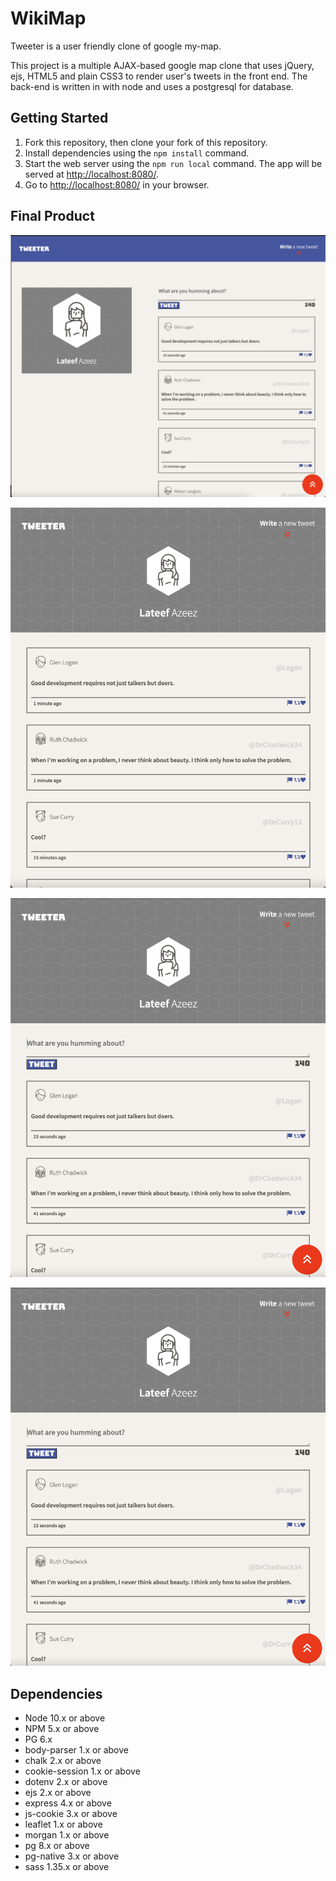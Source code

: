 # WikiMap

Tweeter is a user friendly clone of google my-map.

This project is a multiple AJAX-based google map clone that uses jQuery, ejs, HTML5 and plain CSS3 to render user's tweets in the front end. The back-end is written in with node and uses a postgresql for database.

## Getting Started

1. Fork this repository, then clone your fork of this repository.
2. Install dependencies using the `npm install` command.
3. Start the web server using the `npm run local` command. The app will be served at <http://localhost:8080/>.
4. Go to <http://localhost:8080/> in your browser.

## Final Product

!["screenshot of homepage"](https://github.com/lateefazeez/tweeter/blob/master/docs/desktop-view.png?raw=true)

!["screenshot of map creation"](https://github.com/lateefazeez/tweeter/blob/master/docs/mobile-view-unscrolled.png?raw=true)

!["screenshot of map and locations created"](https://github.com/lateefazeez/tweeter/blob/master/docs/mobile-view-scrolled.png?raw=true)

!["screenshot of user profile"](https://github.com/lateefazeez/tweeter/blob/master/docs/mobile-view-scrolled.png?raw=true)

## Dependencies

- Node 10.x or above
- NPM 5.x or above
- PG 6.x
- body-parser 1.x or above
- chalk 2.x or above
- cookie-session 1.x or above
- dotenv 2.x or above
- ejs 2.x or above
- express 4.x or above
- js-cookie 3.x or above
- leaflet 1.x or above
- morgan 1.x or above
- pg 8.x or above
- pg-native 3.x or above
- sass 1.35.x or above
